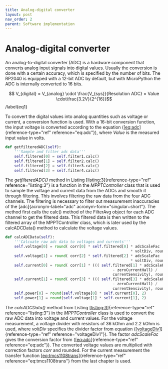 ```yaml
---
title: Analog-digital converter
layout: post
nav_order: 2
parent: Software implementation
---
```


# Analog-digital converter

An analog-to-digital converter (ADC) is a hardware component that
converts analog input signals into digital values. Usually the
conversion is done with a certain accuracy, which is specified by the
number of bits. The RP2040 is equipped with a 12-bit ADC by default, but
with MicroPython the ADC is internally converted to 16 bits.

$$
V_{digital} = V_{analog} \cdot \frac{V_{sys}}{Resolution ADC} = Value \cdot\frac{3.2V}{2^{16}}$$/label{eq1}

To convert the digital values into analog quantities such as voltage or
current, a conversion function is used. With a 16-bit conversion
function, the input voltage is converted according to the equation
([\[eq:adc\]](#eq:adc){reference-type="ref" reference="eq:adc"}), where
$Value$ is the measured input value in volts.

```python
def getfilteredADC(self):
    '''Sample and filter adc data'''
    self.filtered[0] = self.filter1.calc()
    self.filtered[1] = self.filter2.calc()
    self.filtered[2] = self.filter3.calc()
    self.filtered[3] = self.filter4.calc()
```


The *getfilteredADC()* method in Listing
[\[listing:3\]](#listing:3){reference-type="ref" reference="listing:3"}
is a function in the *MPPTController* class that is used to sample the
voltage and current data from the ADCs and smooth it through filtering.
This involves filtering the raw data from the four ADC channels. The
filtering is necessary to filter out measurement inaccuracies of the
[adc]{acronym-label="adc" acronym-form="singular+short"}. The method
first calls the calc() method of the FilterAvg object for each ADC
channel to get the filtered data. This filtered data is then written to
the filtered array of the MPPTController class, which is later used by
the calcADCData() method to calculate the voltage values.


```python
def calcADCData(self):
    '''Calcuate raw adc data to voltages and currents'''
    self.voltage[0] = round( corr[0] * self.filtered[0] * adcScaleFac
                                                        * voltDiv, rounded)
    self.voltage[1] = round( corr[2] * self.filtered[2] * adcScaleFac
                                                        * voltDiv, rounded)
    self.current[0] = round( corr[1] * ((( self.filtered[1] * adcScaleFac)
                                                - zeroCurrentHall) / 
                                                currentSensivity), rounded)
    self.current[1] = round( corr[3] * ((( self.filtered[3] * adcScaleFac)
                                                - zeroCurrentHall) /
                                                currentSensivity), rounded)
    self.power[0] = round(self.voltage[0] * self.current[0], 2)
    self.power[1] = round(self.voltage[1] * self.current[1], 2)
```


The *calcADCData()* method from Listing
[\[listing:3\]](#listing:3){reference-type="ref" reference="listing:3"}
in the *MPPTController* class is used to convert the raw ADC data into
voltage and current values. For the voltage measurement, a voltage
divider with resistors of 36 kOhm and 2.2 kOhm is used, where *voltDiv*
specifies the divider factor from equation
([\[voltageDiv1\]](#voltageDiv1){reference-type="ref"
reference="voltageDiv1"}). The factor *adcScaleFac* gives the conversion
factor from ([\[eq:adc\]](#eq:adc){reference-type="ref"
reference="eq:adc"}). The converted voltage values are multiplied with
correction factors *corr* and rounded. For the current measurement the
transfer function
[\[eq:tmcs1108trans\]](#eq:tmcs1108trans){reference-type="ref"
reference="eq:tmcs1108trans"} from the last chapter is used.

